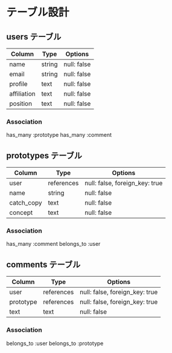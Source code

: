 # テーブル設計

## users テーブル

| Column             | Type   | Options     |
| ------------------ | ------ | ----------- |
| name               | string | null: false |
| email              | string | null: false |
| profile            |  text  | null: false |
| affiliation        |  text  | null: false |
| position           |  text  | null: false |

### Association
has_many :prototype
has_many :comment


## prototypes テーブル

| Column       | Type   | Options     |
| ------------ | ------ | ----------- |
| user      | references | null: false, foreign_key: true|
| name         | string | null: false |
| catch_copy   |  text  | null: false |
| concept      |  text  | null: false |

### Association
has_many :comment
belongs_to :user


## comments テーブル

| Column       | Type   | Options     |
| ------------ | ------ | ----------- |
| user         | references | null: false, foreign_key: true|
| prototype    | references | null: false, foreign_key: true|
| text         |  text  | null: false |

### Association
belongs_to :user
belongs_to :prototype
